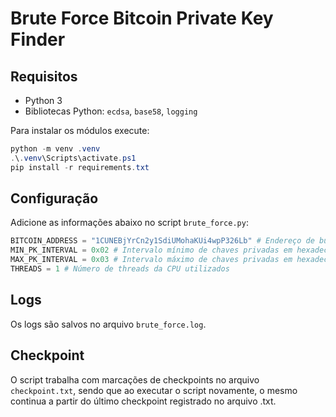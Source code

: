 # Brute Force Bitcoin Private Key Finder

## Requisitos

- Python 3
- Bibliotecas Python: `ecdsa`, `base58`, `logging`

Para instalar os módulos execute:
```powershell
python -m venv .venv
.\.venv\Scripts\activate.ps1
pip install -r requirements.txt
```

## Configuração
Adicione as informações abaixo no script `brute_force.py`:

```python
BITCOIN_ADDRESS = "1CUNEBjYrCn2y1SdiUMohaKUi4wpP326Lb" # Endereço de busca
MIN_PK_INTERVAL = 0x02 # Intervalo mínimo de chaves privadas em hexadecimal
MAX_PK_INTERVAL = 0x03 # Intervalo máximo de chaves privadas em hexadecimal
THREADS = 1 # Número de threads da CPU utilizados
```

## Logs
Os logs são salvos no arquivo `brute_force.log`.

## Checkpoint
O script trabalha com marcações de checkpoints no arquivo `checkpoint.txt`, sendo que ao executar o script novamente, o mesmo continua a partir do último checkpoint registrado no arquivo .txt.
